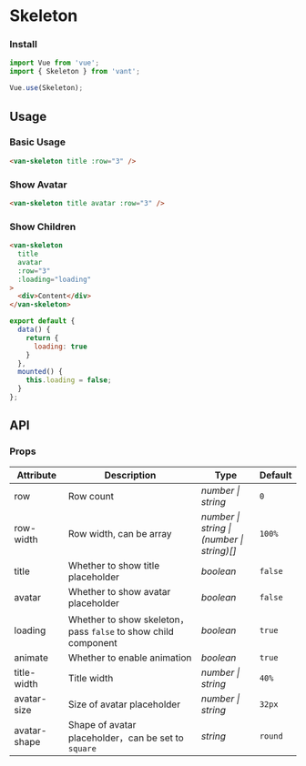 # Skeleton

### Install

```js
import Vue from 'vue';
import { Skeleton } from 'vant';

Vue.use(Skeleton);
```

## Usage

### Basic Usage

```html
<van-skeleton title :row="3" />
```

### Show Avatar

```html
<van-skeleton title avatar :row="3" />
```

### Show Children

```html
<van-skeleton
  title
  avatar
  :row="3"
  :loading="loading"
>
  <div>Content</div>
</van-skeleton>
```

```js
export default {
  data() {
    return {
      loading: true
    }
  },
  mounted() {
    this.loading = false;
  }
};
```

## API

### Props

| Attribute | Description | Type | Default |
|------|------|------|------|
| row | Row count | *number \| string* | `0` |
| row-width | Row width, can be array | *number \| string \|<br>(number \| string)[]* | `100%` |
| title | Whether to show title placeholder | *boolean* | `false` |
| avatar | Whether to show avatar placeholder | *boolean* | `false` |
| loading | Whether to show skeleton，pass `false` to show child component | *boolean* | `true` |
| animate | Whether to enable animation | *boolean* | `true` |
| title-width | Title width | *number \| string* | `40%` |
| avatar-size | Size of avatar placeholder | *number \| string* | `32px` |
| avatar-shape | Shape of avatar placeholder，can be set to `square` | *string* | `round` |
